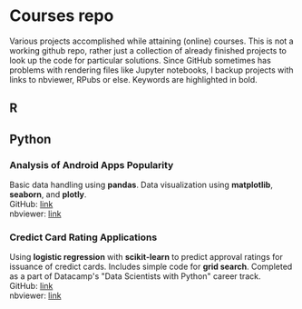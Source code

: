 # Courses repo
Various projects accomplished while attaining (online) courses. This is not a working github repo, rather just a collection of already finished projects to look up the code for particular solutions. Since GitHub sometimes has problems with rendering files like Jupyter notebooks, I backup projects with links to nbviewer, RPubs or else. Keywords are highlighted in bold.  

## R ##

## Python
### Analysis of Android Apps Popularity  
Basic data handling using **pandas**. Data visualization using **matplotlib**, **seaborn**, and **plotly**.  
GitHub: [link](python/datacamp_apps.ipynb)  
nbviewer: [link](https://nbviewer.jupyter.org/github/alexmerk/courses/blob/master/python/datacamp_apps.ipynb)

### Credict Card Rating Applications
Using **logistic regression** with **scikit-learn** to predict approval ratings for issuance of credict cards. Includes simple code for **grid search**. Completed as a part of Datacamp's "Data Scientists with Python" career track.  
GitHub: [link](python/datacamp_cc-approval.ipynb)  
nbviewer: [link](https://nbviewer.jupyter.org/github/alexmerk/courses/blob/master/python/datacamp_cc-approval.ipynb)
